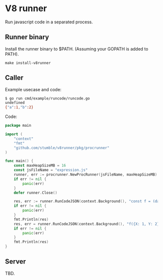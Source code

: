 # V8 runner
Run javascript code in a separated process.

## Runner binary
Install the runner binary to $PATH. (Assuming your GOPATH is added to PATH).
```
make install-v8runner
```

## Caller

Example usecase and code:

```bash
$ go run cmd/example/runcode/runcode.go
undefined
{"a":1,"b":2}
```

Code:
```go
package main

import (
	"context"
	"fmt"
	"github.com/stumble/v8runner/pkg/procrunner"
)

func main() {
	const maxHeapSizeMB = 16
	const jsFileName = "expression.js"
	runner, err := procrunner.NewProcRunner(jsFileName, maxHeapSizeMB)
	if err != nil {
		panic(err)
	}
	defer runner.Close()

	res, err := runner.RunCodeJSON(context.Background(), "const f = (data) => { return {a: data.X, b: data.Y} };")
	if err != nil {
		panic(err)
	}
	fmt.Println(res)
	res, err = runner.RunCodeJSON(context.Background(), "f({X: 1, Y: 2});")
	if err != nil {
		panic(err)
	}
	fmt.Println(res)
}
```

## Server
TBD.
